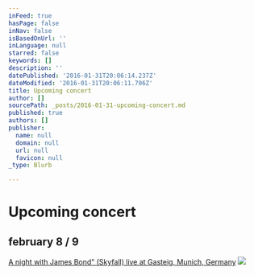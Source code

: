 ```yaml
---
inFeed: true
hasPage: false
inNav: false
isBasedOnUrl: ''
inLanguage: null
starred: false
keywords: []
description: ''
datePublished: '2016-01-31T20:06:14.237Z'
dateModified: '2016-01-31T20:06:11.706Z'
title: Upcoming concert
author: []
sourcePath: _posts/2016-01-31-upcoming-concert.md
published: true
authors: []
publisher:
  name: null
  domain: null
  url: null
  favicon: null
_type: Blurb

---
```

# Upcoming concert

## february 8 / 9

[A night with James Bond" (Skyfall) live at Gasteig, Munich, Germany][0]
![](https://the-grid-user-content.s3-us-west-2.amazonaws.com/1d5336b1-e0d8-4c05-806f-c89f4d5c3f32.jpg)

[][0][][0]

[0]: http://www.muenchenevent.de/veranstaltungen/Eine_Nacht_mit_James_Bond-3431.html#__utma=239463644.2018674490.1454261112.1454261112.1454261112.1&__utmb=239463644.9.8.1454261353037&__utmc=239463644&__utmx=-&__utmz=239463644.1454261112.1.1.utmcsr=google|utmccn=%28organic%29|utmcmd=organic|utmctr=%28not%20provided%29&__utmv=-&__utmk=68615506